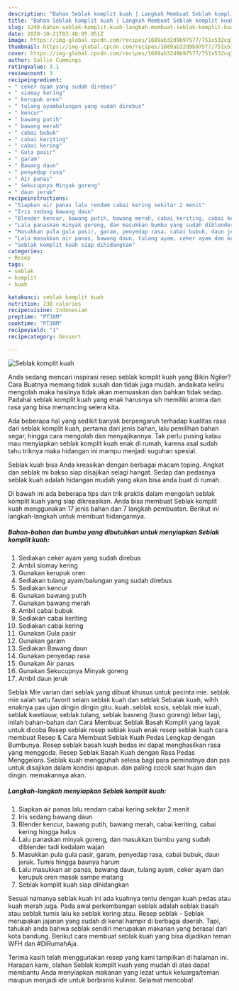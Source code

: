 ```yaml
---
description: "Bahan Seblak komplit kuah | Langkah Membuat Seblak komplit kuah Yang Mudah Dan Praktis"
title: "Bahan Seblak komplit kuah | Langkah Membuat Seblak komplit kuah Yang Mudah Dan Praktis"
slug: 1240-bahan-seblak-komplit-kuah-langkah-membuat-seblak-komplit-kuah-yang-mudah-dan-praktis
date: 2020-10-21T03:48:05.951Z
image: https://img-global.cpcdn.com/recipes/1689ab32d9b97577/751x532cq70/seblak-komplit-kuah-foto-resep-utama.jpg
thumbnail: https://img-global.cpcdn.com/recipes/1689ab32d9b97577/751x532cq70/seblak-komplit-kuah-foto-resep-utama.jpg
cover: https://img-global.cpcdn.com/recipes/1689ab32d9b97577/751x532cq70/seblak-komplit-kuah-foto-resep-utama.jpg
author: Sallie Cummings
ratingvalue: 3.1
reviewcount: 3
recipeingredient:
- " ceker ayam yang sudah direbus"
- " siomay kering"
- " kerupuk oren"
- " tulang ayambalungan yang sudah direbus"
- " kencur"
- " bawang putih"
- " bawang merah"
- " cabai bubuk"
- " cabai keriting"
- " cabai kering"
- " Gula pasir"
- " garam"
- " Bawang daun"
- " penyedap rasa"
- " Air panas"
- " Sekucupnya Minyak goreng"
- " daun jeruk"
recipeinstructions:
- "Siapkan air panas lalu rendam cabai kering sekitar 2 menit"
- "Iris sedang bawang daun"
- "Blender kencur, bawang putih, bawang merah, cabai keriting, cabai kering hingga halus"
- "Lalu panaskan minyak goreng, dan masukkan bumbu yang sudah diblender tadi kedalam wajan"
- "Masukkan pula gula pasir, garam, penyedap rasa, cabai bubuk, daun jeruk. Tumis hingga baunya harum"
- "Lalu masukkan air panas, bawang daun, tulang ayam, ceker ayam dan kerupuk oren masak sampe matang"
- "Seblak komplit kuah siap dihidangkan"
categories:
- Resep
tags:
- seblak
- komplit
- kuah

katakunci: seblak komplit kuah 
nutrition: 238 calories
recipecuisine: Indonesian
preptime: "PT38M"
cooktime: "PT30M"
recipeyield: "1"
recipecategory: Dessert

---
```



![Seblak komplit kuah](https://img-global.cpcdn.com/recipes/1689ab32d9b97577/751x532cq70/seblak-komplit-kuah-foto-resep-utama.jpg)

Anda sedang mencari inspirasi resep seblak komplit kuah yang Bikin Ngiler? Cara Buatnya memang tidak susah dan tidak juga mudah. andaikata keliru mengolah maka hasilnya tidak akan memuaskan dan bahkan tidak sedap. Padahal seblak komplit kuah yang enak harusnya sih memiliki aroma dan rasa yang bisa memancing selera kita.

Ada beberapa hal yang sedikit banyak berpengaruh terhadap kualitas rasa dari seblak komplit kuah, pertama dari jenis bahan, lalu pemilihan bahan segar, hingga cara mengolah dan menyajikannya. Tak perlu pusing kalau mau menyiapkan seblak komplit kuah enak di rumah, karena asal sudah tahu triknya maka hidangan ini mampu menjadi suguhan spesial.

Seblak kuah bisa Anda kreasikan dengan berbagai macam toping. Angkat dan seblak mi bakso siap disajikan selagi hangat. Sedap dan pedasnya seblak kuah adalah hidangan mudah yang akan bisa anda buat di rumah.


Di bawah ini ada beberapa tips dan trik praktis dalam mengolah seblak komplit kuah yang siap dikreasikan. Anda bisa membuat Seblak komplit kuah menggunakan 17 jenis bahan dan 7 langkah pembuatan. Berikut ini langkah-langkah untuk membuat hidangannya.

<!--inarticleads1-->

##### Bahan-bahan dan bumbu yang dibutuhkan untuk menyiapkan Seblak komplit kuah:

1. Sediakan  ceker ayam yang sudah direbus
1. Ambil  siomay kering
1. Gunakan  kerupuk oren
1. Sediakan  tulang ayam/balungan yang sudah direbus
1. Sediakan  kencur
1. Gunakan  bawang putih
1. Gunakan  bawang merah
1. Ambil  cabai bubuk
1. Sediakan  cabai keriting
1. Sediakan  cabai kering
1. Gunakan  Gula pasir
1. Gunakan  garam
1. Sediakan  Bawang daun
1. Gunakan  penyedap rasa
1. Gunakan  Air panas
1. Gunakan  Sekucupnya Minyak goreng
1. Ambil  daun jeruk


Seblak Mie varian dari seblak yang dibuat khusus untuk pecinta mie. seblak mie salah satu favorit selain seblak kuah dan seblak Sebalak kuah, wihh enaknya pas ujan dingin dingin gitu. kuah..seblak sosis, seblak mie kuah, seblak kwetiauw, seblak tulang, seblak basreng (baso goreng) lebar lagi, inilah bahan-bahan dan Cara Membuat Seblak Basah Komplit yang layak untuk dicoba  Resep seblak resep seblak kuah enak resep seblak kuah cara membuat Resep &amp; Cara Membuat Seblak Kuah Pedas Lengkap dengan Bumbunya. Resep seblak basah kuah bedas ini dapat menghasilkan rasa yang menggoda. Resep Seblak Basah Kuah dengan Rasa Pedas Menggelora. Seblak kuah mengguhah selesa bagi para peminatnya dan pas untuk disajikan dalam kondisi apapun. dan paling cocok saat hujan dan dingin. memakannya akan. 

<!--inarticleads2-->

##### Langkah-langkah menyiapkan Seblak komplit kuah:

1. Siapkan air panas lalu rendam cabai kering sekitar 2 menit
1. Iris sedang bawang daun
1. Blender kencur, bawang putih, bawang merah, cabai keriting, cabai kering hingga halus
1. Lalu panaskan minyak goreng, dan masukkan bumbu yang sudah diblender tadi kedalam wajan
1. Masukkan pula gula pasir, garam, penyedap rasa, cabai bubuk, daun jeruk. Tumis hingga baunya harum
1. Lalu masukkan air panas, bawang daun, tulang ayam, ceker ayam dan kerupuk oren masak sampe matang
1. Seblak komplit kuah siap dihidangkan


Sesuai namanya seblak kuah ini ada kuahnya tentu dengan kuah pedas atau kuah merah juga. Pada awal perkembangan seblak adalah seblak basah atau seblak tumis lalu ke seblak kering atau. Resep seblak - Seblak merupakan jajanan yang sudah di kenal hampir di berbagai daerah. Tapi, tahukah anda bahwa seblak sendiri merupakan makanan yang berasal dari kota bandung. Berikut cara membuat seblak kuah yang bisa dijadikan teman WFH dan #DiRumahAja. 

Terima kasih telah menggunakan resep yang kami tampilkan di halaman ini. Harapan kami, olahan Seblak komplit kuah yang mudah di atas dapat membantu Anda menyiapkan makanan yang lezat untuk keluarga/teman maupun menjadi ide untuk berbisnis kuliner. Selamat mencoba!
